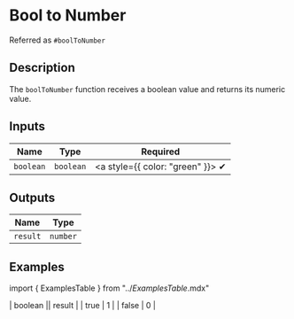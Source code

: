 # Bool to Number
Referred as `#boolToNumber`

## Description
The `boolToNumber` function receives a boolean value and returns its numeric value.

## Inputs
| Name | Type | Required |
|------|------|:-----:|
| `boolean` | `boolean` | <a style={{ color: "green" }}> ✔ </a>


## Outputs
| Name | Type |
|------|------|
| `result` | `number` |

## Examples
import { ExamplesTable } from "../_ExamplesTable_.mdx"

<ExamplesTable>
| boolean || result |
| true | 1 |
| false | 0 |
</ExamplesTable>
